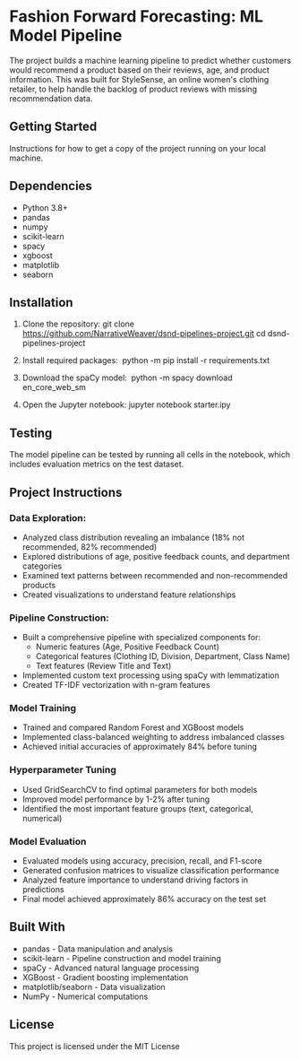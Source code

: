 # Fashion Forward Forecasting: ML Model Pipeline
The project builds a machine learning pipeline to predict whether customers would recommend a product based on their reviews, age, and product information. This was built for StyleSense, an online women's clothing retailer, to help handle the backlog of product reviews with missing recommendation data.

## Getting Started
Instructions for how to get a copy of the project running on your local machine.

## Dependencies
- Python 3.8+
- pandas
- numpy
- scikit-learn
- spacy
- xgboost
- matplotlib
- seaborn

## Installation
1. Clone the repository:
    git clone https://github.com/NarrativeWeaver/dsnd-pipelines-project.git
   cd dsnd-pipelines-project
   
2. Install required packages:
    python -m pip install -r requirements.txt
   
3. Download the spaCy model:
    python -m spacy download en_core_web_sm
   
4. Open the Jupyter notebook:
   jupyter notebook starter.ipy


## Testing
The model pipeline can be tested by running all cells in the notebook, which includes evaluation metrics on the test dataset.

## Project Instructions

### Data Exploration:
- Analyzed class distribution revealing an imbalance (18% not recommended, 82% recommended)
- Explored distributions of age, positive feedback counts, and department categories
- Examined text patterns between recommended and non-recommended products
- Created visualizations to understand feature relationships

### Pipeline Construction:
- Built a comprehensive pipeline with specialized components for:
   - Numeric features (Age, Positive Feedback Count)
   - Categorical features (Clothing ID, Division, Department, Class Name)
   - Text features (Review Title and Text)
- Implemented custom text processing using spaCy with lemmatization
- Created TF-IDF vectorization with n-gram features

### Model Training
- Trained and compared Random Forest and XGBoost models
- Implemented class-balanced weighting to address imbalanced classes
- Achieved initial accuracies of approximately 84% before tuning

### Hyperparameter Tuning
- Used GridSearchCV to find optimal parameters for both models
- Improved model performance by 1-2% after tuning
- Identified the most important feature groups (text, categorical, numerical)

### Model Evaluation
- Evaluated models using accuracy, precision, recall, and F1-score
- Generated confusion matrices to visualize classification performance
- Analyzed feature importance to understand driving factors in predictions
- Final model achieved approximately 86% accuracy on the test set

## Built With
- pandas - Data manipulation and analysis
- scikit-learn - Pipeline construction and model training
- spaCy - Advanced natural language processing
- XGBoost - Gradient boosting implementation
- matplotlib/seaborn - Data visualization
- NumPy - Numerical computations

## License
This project is licensed under the MIT License 
